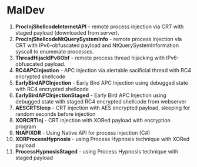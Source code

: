 ﻿# MalDev

1. **ProcInjShellcodeInternetAPI** - remote process injection via CRT with staged payload (downloaded from server).
2. **ProcInjShellcodeNtQuerySystemInfo** - remote process injection via CRT with IPv6-obfuscated payload and NtQuerySystemInformation syscall to enumerate processes.
3. **ThreadHijackIPv6Obf** - remote process thread hijacking with IPv6-obfuscated payload.
4. **RC4APCInjection** - APC injection via alertable sacificial thread with RC4 encrypted shellcode
5. **EarlyBirdAPCInjection** - Early Bird APC Injection using debugged state with RC4 encrypted shellcode
6. **EarlyBirdAPCInjectionStaged** - Early Bird APC Injection using debugged state with staged RC4 encrypted shellcode from webserver
7. **AESCRTSleep** - CRT injection with AES encrypted payload, sleeping for random seconds before injection
8. **XORCRTInj** - CRT injection with XORed payload with encryption program
9. **NtAPIXOR** - Using Native API for process injection (C#)
10. **XORProcessHypnosis** - using Process Hypnosis technique with XORed payload
11. **ProcessHypnosisStaged** - using Process Hypnosis technique with staged payload

